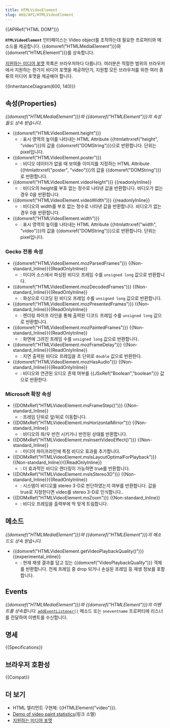 ```yaml
---
title: HTMLVideoElement
slug: Web/API/HTMLVideoElement
---
```

{{APIRef("HTML DOM")}}

**`HTMLVideoElement`** 인터페이스는 Video object를 조작하는데 필요한 프로퍼티와 메소드를 제공합니다. {{domxref("HTMLMediaElement")}}와 {{domxref("HTMLElement")}}를 상속합니다.

[지원하는 미디어 포맷](/ko/docs/HTML/Supported_media_formats) 목록은 브라우저마다 다릅니다. 여러분은 적절한 범위의 브라우저에서 지원하는 한가지 비디어 포맷을 제공하던가, 지원할 모든 브라우저를 위한 여러 종류의 미디어 포맷을 제공해야 합니다.

{{InheritanceDiagram(600, 140)}}

## 속성(Properties)

_{{domxref("HTMLMediaElement")}}와_ _{{domxref("HTMLElement")}}의 속성들도 상속 받습니다._

- {{domxref("HTMLVideoElement.height")}}
  - : 표시 영역의 높이를 나타내는 HTML Attribute {{htmlattrxref("height", "video")}}의 값을 {{domxref("DOMString")}}으로 반환합니다. 단위는 pixel입니다.
- {{domxref("HTMLVideoElement.poster")}}
  - : 비디오 데이터가 없을 때 보여줄 이미지를 지정하는 HTML Attribute {{htmlattrxref("poster", "video")}}의 값을 {{domxref("DOMString")}}로 반환합니다.
- {{domxref("HTMLVideoElement.videoHeight")}} {{readonlyInline}}
  - : 비디오의 height를 부호 없는 정수로 나타낸 값을 반환합니다. 비디오가 없는 경우 0을 반환합니다.
- {{domxref("HTMLVideoElement.videoWidth")}} {{readonlyInline}}
  - : 비디오의 width를 부호 없는 정수로 나타낸 값을 반환합니다. 비디오가 없는 경우 0을 반환합니다.
- {{domxref("HTMLVideoElement.width")}}
  - : 표시 영역의 높이를 나타내는 HTML Attribute {{htmlattrxref("width", "video")}}의 값을 {{domxref("DOMString")}}으로 반환합니다. 단위는 pixel입니다.

### Gecko 전용 속성

- {{domxref("HTMLVideoElement.mozParsedFrames")}} {{Non-standard_Inline}}{{ReadOnlyInline}}
  - : 미디어 소스에서 파싱된 비디오 프레임 수를 `unsigned long` 값으로 반환합니다.
- {{domxref("HTMLVideoElement.mozDecodedFrames")}} {{Non-standard_Inline}}{{ReadOnlyInline}}
  - : 화상으로 디코딩 된 비디오 프레임 수를 `unsigned long` 값으로 반환합니다.
- {{domxref("HTMLVideoElement.mozPresentedFrames")}} {{Non-standard_Inline}}{{ReadOnlyInline}}
  - : 렌더링 파이프 라인을 통해 출력된 디코드 프레임 수를 `unsigned long` 값으로 반환합니다.
- {{domxref("HTMLVideoElement.mozPaintedFrames")}} {{Non-standard_Inline}}{{ReadOnlyInline}}
  - : 화면에 그려진 프레임 수를 `unsigned long` 값으로 반환합니다.
- {{domxref("HTMLVideoElement.mozFrameDelay")}} {{Non-standard_Inline}}{{ReadOnlyInline}}
  - : 지연 출력된 비디오 프레임을 초 단위로 `double` 값으로 반환한다.
- {{domxref("HTMLVideoElement.mozHasAudio")}} {{Non-standard_Inline}}{{ReadOnlyInline}}
  - : 비디오와 연관된 오디오 존재 여부를 {{JSxRef("Boolean","boolean")}} 값으로 반환한다.

### Microsoft 확장 속성

- {{DOMxRef("HTMLVideoElement.msFrameStep()")}} {{Non-standard_Inline}}
  - : 프레임 단위로 앞/뒤로 이동합니다.
- {{DOMxRef("HTMLVideoElement.msHorizontalMirror")}} {{Non-standard_Inline}}
  - : 비디오의 좌/우 반전 시키거나 반전된 상태를 반환합니다.
- {{DOMxRef("HTMLVideoElement.msInsertVideoEffect()")}} {{Non-standard_Inline}}
  - : 미디어 파이프라인에 특정 비디오 효과를 추가합니다.
- {{DOMxRef("HTMLVideoElement.msIsLayoutOptimalForPlayback")}} {{Non-standard_Inline}}{{ReadOnlyInline}}
  - : 더 효과적인 비디오 렌더링이 가능하면 true를 반환합니다.
- {{DOMxRef("HTMLVideoElement.msIsStereo3D")}} {{Non-standard_Inline}}{{ReadOnlyInline}}
  - : 시스템이 비디오를 stereo 3-D로 판단하였는지 여부를 반환합니다. 값을 true로 지정한다면 video를 stereo 3-D로 인식합니다..
- {{DOMxRef("HTMLVideoElement.msZoom")}} {{Non-standard_Inline}}
  - : 비디오 프레임을 출력부에 딱 맞게 트림합니다.

## 메소드

_{{domxref("HTMLMediaElement")}}와 {{domxref("HTMLElement")}}의 메소드도 상속 받습니다._

- {{domxref("HTMLVideoElement.getVideoPlaybackQuality()")}} {{experimental_inline}}
  - : 현재 재생 결과를 담고 있는 {{domxref("VideoPlaybackQuality")}} 객체를 반환합니다. 전체 프레임 중 drop 되거나 손실된 프레임 등 재생 정보를 포함합니다.

## Events

_{{domxref("HTMLMediaElement")}}와 {{domxref("HTMLElement")}}의 이벤트를 상속합니다._ [`addEventListener()`](https://developer.mozilla.org/en-US/docs/Web/API/EventTarget/addEventListener) 메소드 또는 `oneventname` 프로퍼티에 리스너를 전달하여 이벤트를 수신합니다.

## 명세

{{Specifications}}

## 브라우저 호환성

{{Compat}}

## 더 보기

- HTML 엘리먼트 구현체: {{HTMLElement("video")}}.
- [Demo of video paint statistics](http://people.mozilla.org/~cpearce/paint-stats-demo.html)(링크 소멸)
- [지원하는 미디어 포맷](/ko/docs/HTML/Supported_media_formats)
